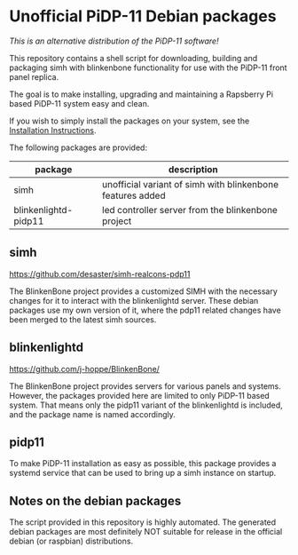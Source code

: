 # Unofficial PiDP-11 Debian packages

*This is an alternative distribution of the PiDP-11 software!*

This repository contains a shell script for downloading, building and
packaging simh with blinkenbone functionality for use with the PiDP-11 front
panel replica.

The goal is to make installing, upgrading and maintaining a Rapsberry Pi based
PiDP-11 system easy and clean.

If you wish to simply install the packages on your system, see the
[Installation Instructions](../../wiki/Installation-Instructions).

The following packages are provided:

| package               | description                                                |
| --------------------- | ---------------------------------------------------------- |
| simh                  | unofficial variant of simh with blinkenbone features added |
| blinkenlightd-pidp11  | led controller server from the blinkenbone project         |

## simh

https://github.com/desaster/simh-realcons-pdp11

The BlinkenBone project provides a customized SIMH with the necessary changes
for it to interact with the blinkenlightd server. These debian packages use my
own version of it, where the pdp11 related changes have been merged to the
latest simh sources.

## blinkenlightd

https://github.com/j-hoppe/BlinkenBone/

The BlinkenBone project provides servers for various panels and systems.
However, the packages provided here are limited to only PiDP-11 based system.
That means only the pidp11 variant of the blinkenlightd is included, and the
package name is named accordingly.

## pidp11

To make PiDP-11 installation as easy as possible, this package provides a
systemd service that can be used to bring up a simh instance on startup.

## Notes on the debian packages

The script provided in this repository is highly automated. The generated
debian packages are most definitely NOT suitable for release in the official
debian (or raspbian) distributions.
